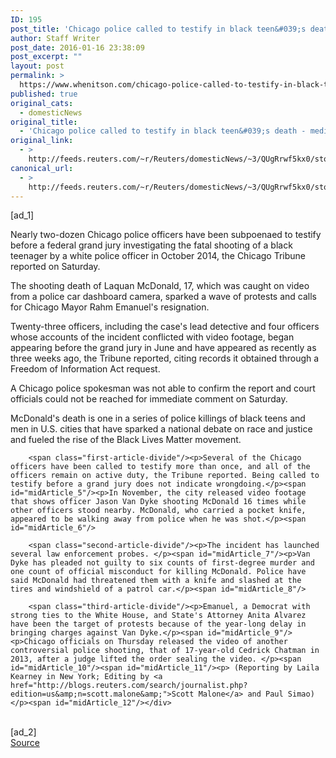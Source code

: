 ```yaml
---
ID: 195
post_title: 'Chicago police called to testify in black teen&#039;s death &#8211; media'
author: Staff Writer
post_date: 2016-01-16 23:38:09
post_excerpt: ""
layout: post
permalink: >
  https://www.whenitson.com/chicago-police-called-to-testify-in-black-teens-death-media/
published: true
original_cats:
  - domesticNews
original_title:
  - 'Chicago police called to testify in black teen&#039;s death - media'
original_link:
  - >
    http://feeds.reuters.com/~r/Reuters/domesticNews/~3/QUgRrwf5kx0/story01.htm
canonical_url:
  - >
    http://feeds.reuters.com/~r/Reuters/domesticNews/~3/QUgRrwf5kx0/story01.htm
---
```

 [ad_1]
<br><div id="articleText">
<span id="midArticle_start"/>

<span class="focusParagraph" readability="5"><p><span class="articleLocatio&lt;/span&gt;n">Nearly two-dozen Chicago police officers have been subpoenaed to testify before a federal grand jury investigating the fatal shooting of a black teenager by a white police officer in October 2014, the Chicago Tribune reported on Saturday.</span></p></span><span id="midArticle_0"/><p>The shooting death of Laquan McDonald, 17, which was caught on video from a police car dashboard camera, sparked a wave of protests and calls for Chicago Mayor Rahm Emanuel's resignation.</p><span id="midArticle_1"/><p>Twenty-three officers, including the case's lead detective and four officers whose accounts of the incident conflicted with video footage, began appearing before the grand jury in June and have appeared as recently as three weeks ago, the Tribune reported, citing records it obtained through a Freedom of Information Act request.</p><span id="midArticle_2"/><p>A Chicago police spokesman was not able to confirm the report and court officials could not be reached for immediate comment on Saturday.</p><span id="midArticle_3"/><p>McDonald's death is one in a series of police killings of black teens and men in U.S. cities that have sparked a national debate on race and justice and fueled the rise of the Black Lives Matter movement.</p><span id="midArticle_4"/>
        
        <span class="first-article-divide"/><p>Several of the Chicago officers have been called to testify more than once, and all of the officers remain on active duty, the Tribune reported. Being called to testify before a grand jury does not indicate wrongdoing.</p><span id="midArticle_5"/><p>In November, the city released video footage that shows officer Jason Van Dyke shooting McDonald 16 times while other officers stood nearby. McDonald, who carried a pocket knife, appeared to be walking away from police when he was shot.</p><span id="midArticle_6"/>
        
        <span class="second-article-divide"/><p>The incident has launched several law enforcement probes. </p><span id="midArticle_7"/><p>Van Dyke has pleaded not guilty to six counts of first-degree murder and one count of official misconduct for killing McDonald. Police have said McDonald had threatened them with a knife and slashed at the tires and windshield of a patrol car.</p><span id="midArticle_8"/>
        
        <span class="third-article-divide"/><p>Emanuel, a Democrat with strong ties to the White House, and State's Attorney Anita Alvarez have been the target of protests because of the year-long delay in bringing charges against Van Dyke.</p><span id="midArticle_9"/><p>Chicago officials on Thursday released the video of another controversial police shooting, that of 17-year-old Cedrick Chatman in 2013, after a judge lifted the order sealing the video. </p><span id="midArticle_10"/><span id="midArticle_11"/><p> (Reporting by Laila Kearney in New York; Editing by <a href="http://blogs.reuters.com/search/journalist.php?edition=us&amp;n=scott.malone&amp;">Scott Malone</a> and Paul Simao)</p><span id="midArticle_12"/></div>
<br>[ad_2]
<br><a href="http://feeds.reuters.com/~r/Reuters/domesticNews/~3/QUgRrwf5kx0/story01.htm">Source </a>